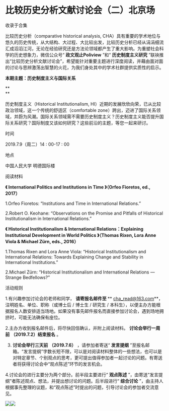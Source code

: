 # 比较历史分析文献讨论会（二）北京场


收录于合集

比较历史分析（comparative historical analysis,
CHA）具有重要的学术地位与悠久的历史传统，从大结构、大过程、大比较出发，比较历史分析已经从涓涓细流汇成滔滔江河，无论在经验研究还是方法论领域都产生了重大影响。为重塑社会科学的历史想象力，微信公众号“
**政文观止Poliview** ”和“ **历史制度主义研究**
”联袂推出“比较历史分析文献讨论会”，希望能针对重要主题进行深度阅读，并藉由面对面的讨论与思辨激荡出智慧的火花，为我们身处其中的学术社群提供实质性的启示。

  

 **本期主题：历史制度主义与国际关系**

 **  
**

历史制度主义（Historical Institutionalism,
HI）近期的发展欣欣向荣，已从比较政治领域，这一个传统的舒适区（comfortable
zone）跨出，迈进了国际关系领域，并蔚为风潮。国际关系领域需不需要历史制度主义？历史制度主义能否提升国际关系研究？国际制度又该如何研究？这些前沿的主题，等您一起来研讨。

  

  

时间  

2019.7.9（周二）14 : 00-17 : 00

  

地点  

中国人民大学 明德国际楼

  

  

阅读材料

 **《 International Politics and Institutions in Time 》（Orfeo Fioretos, ed.,
2017）**

1.Orfeo Fioretos: “Institutions and Time in International Relations.”

2.Robert O. Keohane: “Observations on the Promise and Pitfalls of Historical
Institutionalism in International Relations.”

  

 **《 Historical Institutionalism & International Relations：Explaining
Institutional Development in World Politics 》（Thomas Rixen, Lora Anne Viola &
Michael Zürn, eds., 2016）**

1.Thomas Rixen and Lora Anne Viola: “Historical Institutionalism and
International Relations: Towards Explaining Change and Stability in
International Institutions.”

2.Michael Zürn: “Historical Institutionalism and International Relations —
Strange Bedfellows?”

  

活动规则

1.有兴趣参加讨论会的老师和同学， **请寄报名邮件至** ** cha_read@163.com**，注明姓名、单位、职称（或博士后 / 博士生 /
研究生 / 本科生），以便主办方能根据报名人数安排适当场地。如果没有事先邮件报名而直接参加讨论会，遇到场地拥挤时，可能无法确保有座位。

  

2.主办方收到报名邮件后，将尽快回信确认，并附上阅读材料。 **讨论会举行一周前** **（2019.7.2）结束报名** 。

  

3. **讨论会举行三天前** **（2019.7.6）** ，请参加者寄送“ **发言提纲** ”至报名邮箱。“发言提纲”字数长短不限，可以是对阅读材料整体的一些想法，也可以是对特定章节、个别观点的思考，更可提出值得参加者一起讨论的问题。有寄送者将获得讨论会中“观点陈述”环节的发言机会。

  

4.讨论会的进行主要分为两个部分。前半段主要进行“ **观点陈述** ”，由寄送“发言提纲”者陈述观点、想法，并提出想讨论的问题。后半段进行“
**综合讨论** ”，由主持人根据事先整理的议题，和“观点陈述”时提出的问题，引导讨论会的参加者交流意见。

![](/images/431/2.jpeg)![](/images/431/3.jpeg)

  

